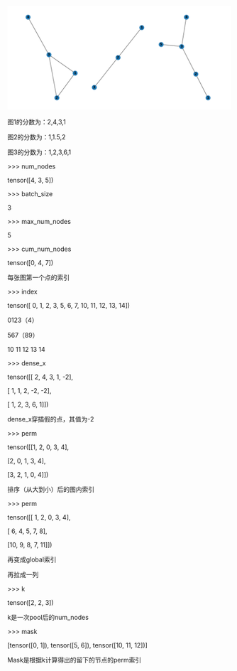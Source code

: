 ![](media/2d89bc5f09cf3d7c22b3e7fc0ce11e40.png)

图1的分数为：2,4,3,1

图2的分数为：1,1.5,2

图3的分数为：1,2,3,6,1

\>\>\> num_nodes

tensor([4, 3, 5])

\>\>\> batch_size

3

\>\>\> max_num_nodes

5

\>\>\> cum_num_nodes

tensor([0, 4, 7])

每张图第一个点的索引

\>\>\> index

tensor([ 0, 1, 2, 3, 5, 6, 7, 10, 11, 12, 13, 14])

0123（4）

567（89）

10 11 12 13 14

\>\>\> dense_x

tensor([[ 2, 4, 3, 1, -2],

[ 1, 1, 2, -2, -2],

[ 1, 2, 3, 6, 1]])

dense_x穿插假的点，其值为-2

\>\>\> perm

tensor([[1, 2, 0, 3, 4],

[2, 0, 1, 3, 4],

[3, 2, 1, 0, 4]])

排序（从大到小）后的图内索引

\>\>\> perm

tensor([[ 1, 2, 0, 3, 4],

[ 6, 4, 5, 7, 8],

[10, 9, 8, 7, 11]])

再变成global索引

再拉成一列

\>\>\> k

tensor([2, 2, 3])

k是一次pool后的num_nodes

\>\>\> mask

[tensor([0, 1]), tensor([5, 6]), tensor([10, 11, 12])]

Mask是根据k计算得出的留下的节点的perm索引
